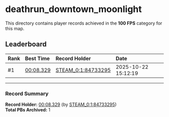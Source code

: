 # deathrun_downtown_moonlight

This directory contains player records achieved in the **100 FPS** category for this map.

## Leaderboard

| Rank | Best Time | Record Holder | Date                |
| :--- | :-------- | :------------ | :------------------ |
| #1   | [00:08.329](./00008329_STEAM_0_1_84733295_20251022-151219.zip) | [STEAM_0:1:84733295](https://speedrun16.com/profile/STEAM_0:1:84733295)   | 2025-10-22 15:12:19 |

---

### Record Summary
**Record Holder:** [00:08.329](./00008329_STEAM_0_1_84733295_20251022-151219.zip) (by [STEAM_0:1:84733295](https://speedrun16.com/profile/STEAM_0:1:84733295))  
**Total PBs Archived:** 1